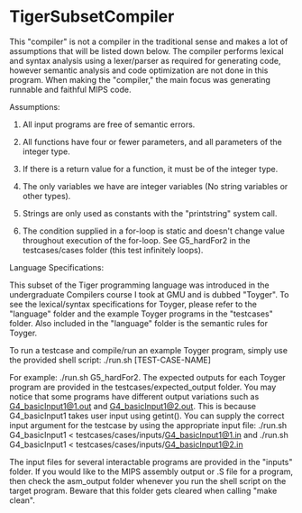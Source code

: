 # TigerSubsetCompiler
This "compiler" is not a compiler in the traditional sense and makes a lot of assumptions that will be listed down below. The compiler performs lexical and syntax analysis using a lexer/parser as required for generating code, however semantic analysis and code optimization are not done in this program. When making the "compiler," the main focus was generating runnable and faithful MIPS code.

Assumptions:

1. All input programs are free of semantic errors.

2. All functions have four or fewer parameters, and all parameters of the integer type.

3. If there is a return value for a function, it must be of the integer type.

4. The only variables we have are integer variables (No string variables or other types).

5. Strings are only used as constants with the "printstring" system call.

6. The condition supplied in a for-loop is static and doesn't change value throughout execution of the for-loop. See G5_hardFor2 in the testcases/cases folder (this test infinitely loops).

Language Specifications:

This subset of the Tiger programming language was introduced in the undergraduate Compilers course I took at GMU and is dubbed "Toyger". To see the lexical/syntax specifications for Toyger, please refer to the "language" folder and the example Toyger programs in the "testcases" folder. Also included in the "language" folder is the semantic rules for Toyger.

To run a testcase and compile/run an example Toyger program, simply use the provided shell script: ./run.sh [TEST-CASE-NAME]

For example: ./run.sh G5_hardFor2. The expected outputs for each Toyger program are provided in the testcases/expected_output folder. You may notice that some programs have different output variations such as G4_basicInput1@1.out and G4_basicInput1@2.out. This is because G4_basicInput1 takes user input using getint(). You can supply the correct input argument for the testcase by using the appropriate input file: ./run.sh G4_basicInput1 < testcases/cases/inputs/G4_basicInput1@1.in and ./run.sh G4_basicInput1 < testcases/cases/inputs/G4_basicInput1@2.in

The input files for several interactable programs are provided in the "inputs" folder. If you would like to the MIPS assembly output or .S file for a program, then check the asm_output folder whenever you run the shell script on the target program. Beware that this folder gets cleared when calling "make clean".
